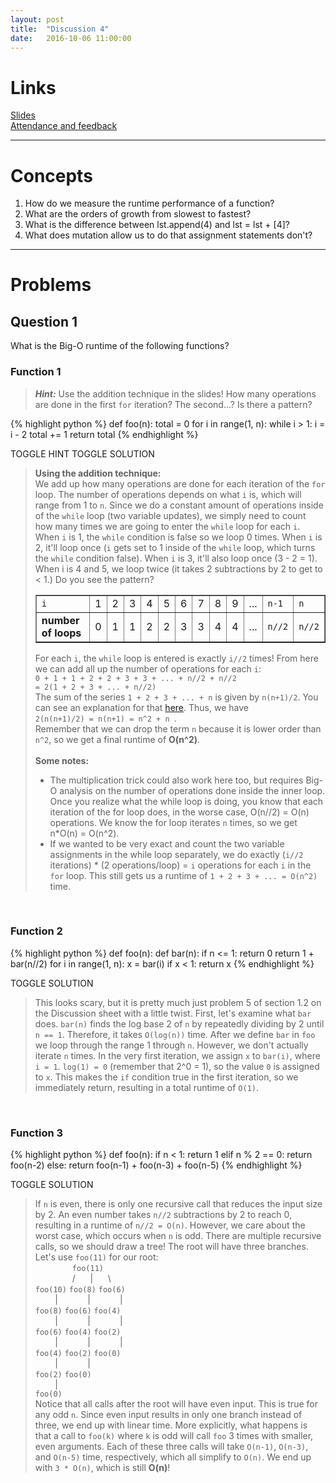 ```yaml
---
layout: post
title:  "Discussion 4"
date:   2016-10-06 11:00:00
---
```


# Links  

[Slides](https://docs.google.com/presentation/d/1lqqFLjmy-OBJe5Kftvivx5GFQwzLyfO4zWynwr5Jgxc/edit?usp=sharing)  
[Attendance and feedback](https://docs.google.com/forms/d/1NV4c5pHEfPHMWM2iFuF985ov2FOkxc-CDOa_qgqHP7A/viewform)

---

# Concepts  
1. How do we measure the runtime performance of a function?  
2. What are the orders of growth from slowest to fastest?  
3. What is the difference between lst.append(4) and lst = lst + [4]?   
4. What does mutation allow us to do that assignment statements don't?

---

# Problems

## Question 1  

What is the Big-O runtime of the following functions?  

### Function 1
<blockquote class="solution-2"><b><i>Hint:</i></b> Use the addition technique in the slides! How many operations are done in the first <code>for</code> iteration? The second...? Is there a pattern?</blockquote>
{% highlight python %}
def foo(n):
    total = 0
    for i in range(1, n):
        while i > 1:
            i = i - 2
            total += 1
    return total
{% endhighlight %}

<a class="btn btn-default solution-toggle-2">TOGGLE HINT</a>
<a class="btn btn-default solution-toggle-3">TOGGLE SOLUTION</a>

<blockquote class="solution-3"><b>Using the addition technique:</b><br/>
We add up how many operations are done for each iteration of the <code>for</code> loop. The number of operations depends on what <code>i</code> is, which will range from 1 to <code>n</code>. Since we do a constant amount of operations inside of the <code>while</code> loop (two variable updates), we simply need to count how many times we are going to enter the <code>while</code> loop for each <code>i</code>. When <code>i</code> is 1, the <code>while</code> condition is false so we loop 0 times. When <code>i</code> is 2, it'll loop once (<code>i</code> gets set to 1 inside of the <code>while</code> loop, which turns the <code>while</code> condition false). When <code>i</code> is 3, it'll also loop once (3 - 2 = 1). When i is 4 and 5, we loop twice (it takes 2 subtractions by 2 to get to < 1.) Do you see the pattern?
<table border="1">
  <tr style="padding:5px;">
    <td><code>i</code></td>
    <td>1</td> 
    <td>2</td>
    <td>3</td>
    <td>4</td>
    <td>5</td>
    <td>6</td>
    <td>7</td>
    <td>8</td>
    <td>9</td>
    <td>...</td>
    <td><code>n-1</code></td>
    <td><code>n</code></td>
  </tr>
  <tr>
    <td><b>number of loops</b></td>
    <td>0</td> 
    <td>1</td>
    <td>1</td>
    <td>2</td>
    <td>2</td>
    <td>3</td>
    <td>3</td>
    <td>4</td>
    <td>4</td>
    <td>...</td>
    <td><code>n//2</code></td>
    <td><code>n//2</code></td>
  </tr>
</table>
For each <code>i</code>, the <code>while</code> loop is entered is exactly <code>i//2</code> times! From here we can add all up the number of operations for each <code>i</code>: <br/>
<code>0 + 1 + 1 + 2 + 2 + 3 + 3 + ... + n//2 + n//2 <br/>= 2(1 + 2 + 3 + ... + n//2) </code><br/>
The sum of the series <code>1 + 2 + 3 + ... + n</code> is given by <code>n(n+1)/2</code>. You can see an explanation for that <a href="http://www.maths.surrey.ac.uk/hosted-sites/R.Knott/runsums/triNbProof.html">here</a>.
Thus, we have<br/>
<code>2(n(n+1)/2) = n(n+1) = n^2 + n </code>.<br/>
Remember that we can drop the term <code>n</code> because it is lower order than <code>n^2</code>, so we get a final runtime of <b>O(n^2)</b>.<br/><br/>
<b>Some notes:</b><br/>
<ul>
<li>The multiplication trick could also work here too, but requires Big-O analysis on the number of operations done inside the inner loop. Once you realize what the while loop is doing, you know that each iteration of the for loop does, in the worse case, O(n//2) = O(n) operations. We know the for loop iterates <code>n</code> times, so we get n*O(n) = O(n^2).</li>
<li>If we wanted to be very exact and count the two variable assignments in the while loop separately, we do exactly (<code>i//2</code> iterations) * (2 operations/loop) = <code>i</code> operations for each <code>i</code> in the <code>for</code> loop. This still gets us a runtime of <code>1 + 2 + 3 + ... = O(n^2)</code> time.</li>
</ul>
</blockquote>
   
<br/>

### Function 2
{% highlight python %}
def foo(n):
    def bar(n):
        if n <= 1:
            return 0
        return 1 + bar(n//2)
    for i in range(1, n):
        x = bar(i)
        if x < 1:
            return x
{% endhighlight %}

<a class="btn btn-default solution-toggle-4">TOGGLE SOLUTION</a>

<blockquote class="solution-4">This looks scary, but it is pretty much just problem 5 of section 1.2 on the Discussion sheet with a little twist. First, let's examine what <code>bar</code> does. <code>bar(n)</code> finds the log base 2 of <code>n</code> by repeatedly dividing by 2 until <code>n == 1</code>. Therefore, it takes <code>O(log(n))</code> time. After we define <code>bar</code> in <code>foo</code> we loop through the range 1 through <code>n</code>. However, we don't actually iterate <code>n</code> times. In the very first iteration, we assign <code>x</code> to <code>bar(i)</code>, where <code>i = 1</code>. <code>log(1) = 0</code> (remember that 2^0 = 1), so the value <code>0</code> is assigned to <code>x</code>. This makes the <code>if</code> condition true in the first iteration, so we immediately return, resulting in a total runtime of <code>O(1)</code>.
</blockquote>
<br/>

### Function 3
{% highlight python %}
def foo(n):
    if n < 1:
        return 1
    elif n % 2 == 0:
        return foo(n-2)
    else:
        return foo(n-1) + foo(n-3) + foo(n-5)
{% endhighlight %}

<a class="btn btn-default solution-toggle-5">TOGGLE SOLUTION</a>

<blockquote class="solution-5">If <code>n</code> is even, there is only one recursive call that reduces the input size by 2. An even number takes <code>n//2</code> subtractions by 2 to reach 0, resulting in a runtime of <code>n//2 = O(n)</code>. However, we care about the worst case, which occurs when <code>n</code> is odd. There are multiple recursive calls, so we should draw a tree! The root will have three branches. Let's use <code>foo(11)</code> for our root: <br/>
&nbsp;&nbsp;&nbsp;&nbsp;&nbsp;&nbsp;&nbsp;&nbsp;&nbsp;&nbsp;&nbsp;&nbsp;&nbsp;&nbsp;&nbsp;<code>foo(11)</code> <br/>
&nbsp;&nbsp;&nbsp;&nbsp;&nbsp;&nbsp;&nbsp;&nbsp;&nbsp;&nbsp;&nbsp;&nbsp;&nbsp;&nbsp;&nbsp;/&nbsp;&nbsp;&nbsp;&nbsp;&nbsp;&nbsp;|&nbsp;&nbsp;&nbsp;&nbsp;&nbsp;&nbsp;\ <br/>
<code>foo(10)</code>&nbsp;<code>foo(8)</code>&nbsp;<code>foo(6)</code> <br/>
&nbsp;&nbsp;&nbsp;&nbsp;&nbsp;&nbsp;&nbsp;&nbsp;|&nbsp;&nbsp;&nbsp;&nbsp;&nbsp;&nbsp;&nbsp;&nbsp;&nbsp;&nbsp;&nbsp;&nbsp;|&nbsp;&nbsp;&nbsp;&nbsp;&nbsp;&nbsp;&nbsp;&nbsp;&nbsp;&nbsp;&nbsp;&nbsp;| <br/>
<code>foo(8)</code>&nbsp;<code>foo(6)</code>&nbsp;<code>foo(4)</code> <br/>
&nbsp;&nbsp;&nbsp;&nbsp;&nbsp;&nbsp;&nbsp;&nbsp;|&nbsp;&nbsp;&nbsp;&nbsp;&nbsp;&nbsp;&nbsp;&nbsp;&nbsp;&nbsp;&nbsp;&nbsp;|&nbsp;&nbsp;&nbsp;&nbsp;&nbsp;&nbsp;&nbsp;&nbsp;&nbsp;&nbsp;&nbsp;&nbsp;| <br/>
<code>foo(6)</code>&nbsp;<code>foo(4)</code>&nbsp;<code>foo(2)</code> <br/>
&nbsp;&nbsp;&nbsp;&nbsp;&nbsp;&nbsp;&nbsp;&nbsp;|&nbsp;&nbsp;&nbsp;&nbsp;&nbsp;&nbsp;&nbsp;&nbsp;&nbsp;&nbsp;&nbsp;&nbsp;|&nbsp;&nbsp;&nbsp;&nbsp;&nbsp;&nbsp;&nbsp;&nbsp;&nbsp;&nbsp;&nbsp;&nbsp;| <br/>
<code>foo(4)</code>&nbsp;<code>foo(2)</code>&nbsp;<code>foo(0)</code> <br/>&nbsp;&nbsp;&nbsp;&nbsp;&nbsp;&nbsp;&nbsp;&nbsp;|&nbsp;&nbsp;&nbsp;&nbsp;&nbsp;&nbsp;&nbsp;&nbsp;&nbsp;&nbsp;&nbsp;&nbsp;| <br/>
<code>foo(2)</code>&nbsp;<code>foo(0)</code><br/>
&nbsp;&nbsp;&nbsp;&nbsp;&nbsp;&nbsp;&nbsp;&nbsp;| <br/>
<code>foo(0)</code><br/>
Notice that all calls after the root will have even input. This is true for any odd <code>n</code>. Since even input results in only one branch instead of three, we end up with linear time. More explicitly, what happens is that a call to <code>foo(k)</code> where <code>k</code> is odd will call <code>foo</code> 3 times with smaller, even arguments. Each of these three calls will take <code>O(n-1)</code>, <code>O(n-3)</code>, and <code>O(n-5)</code> time, respectively, which all simplify to <code>O(n)</code>. We end up with <code>3 * O(n)</code>, which is still <b>O(n)</b>!
</blockquote>

<!-- 
Write what the Python interpreter would output after the following lines are input. If there is an error, write 'Error'.
{% highlight python %}
>>> for x in {1:2, 3:4, 4:5}:
...    	d = {}
... 	d[x] = x*2
... 	print(d)

>>> cars = {'toyota': ['prius','fj cruiser'], 'audi': ['a7','s8'] , 'tesla': ['model s','model x']}
>>> cars[0]

>>> 'a7' in cars

>>> 'audi' in cars

>>> some_cars = []
>>> for car in cars:
...     some_cars.append(cars[car].pop(0))
>>> some_cars # any order is okay

{% endhighlight %}

<a class="btn btn-default solution-toggle-2">TOGGLE SOLUTION</a>

<blockquote class="solution-2">{% highlight python %}
>>> for x in {1:2, 3:4, 4:5}:
...    	d = {}
... 	d[x] = x*2
... 	print(d)
{1:1}
{3:9}
{4:16}
>>> cars = {'toyota': ['prius','fj cruiser'], 'audi': ['a7','s8'] , 'tesla': ['model s','model x']}
>>> cars[0]
Error
>>> 'a7' in cars
False
>>> 'audi' in cars
True
>>> some_cars = []
>>> for car in cars:
...     some_cars.append(cars[car].pop(0))
>>> some_cars
['prius', 'a7', 'model s']
{% endhighlight %}
</blockquote>

--- -->
